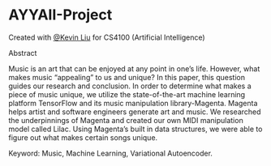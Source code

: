 # AYYAII-Project


Created with [@Kevin Liu](https://github.com/kevinjqliu) for CS4100 (Artificial Intelligence)


Abstract

Music is an art that can be enjoyed at any point in one’s life. However, what makes music “appealing” to us and unique? In this paper, this question guides our research and conclusion. In order to determine what makes a piece of music unique, we utilize the state-of-the-art machine learning platform TensorFlow and its music manipulation library-Magenta. Magenta helps artist and software engineers generate art and music. We researched the underpinnings of Magenta and created our own MIDI manipulation model called Lilac. Using Magenta’s built in data structures, we were able to figure out what makes certain songs unique.
 
Keyword: Music, Machine Learning, Variational Autoencoder.
 
